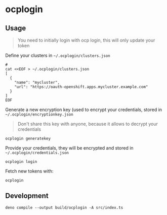 # ocplogin

## Usage
> You need to initially login with ocp login, this will only update your token

Define your clusters in `~/.ocplogin/clusters.json`
```shell
# 
cat <<EOF > ~/.ocplogin/clusters.json
[
  {
    "name": "mycluster",
    "url": "https://oauth-openshift.apps.mycluster.example.com"
  }
]
EOF
```

Generate a new encryption key (used to encrypt your credentials, stored in `~/.ocplogin/encryptionkey.json`
> Don't share this key with anyone, because it allows to decrypt your credentials

```shell
ocplogin generatekey
```

Provide your credentials, they will be encrypted and stored in `~/.ocplogin/credentials.json`
```shell
ocplogin login
```

Fetch new tokens with:
```shell
ocplogin
```

## Development
```shell
deno compile --output build/ocplogin -A src/index.ts
```